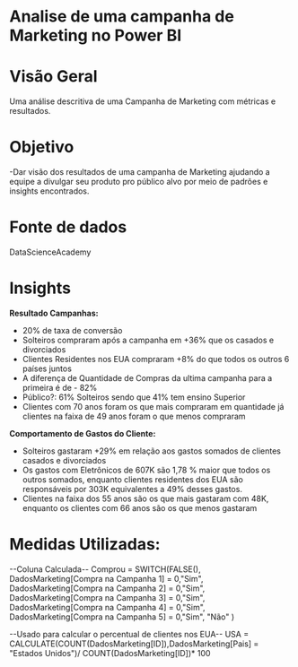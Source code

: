# Analise de uma campanha de Marketing no Power BI

# Visão Geral 
Uma análise descritiva de uma Campanha de Marketing com métricas e resultados.

# Objetivo
 -Dar visão dos resultados de uma campanha de Marketing ajudando a equipe a divulgar seu produto pro público alvo por meio de padrões e insights encontrados.

# Fonte de dados 
DataScienceAcademy

# Insights
 **Resultado Campanhas:**
- 20% de taxa de conversão 
 - Solteiros compraram após a campanha em +36% que os casados e divorciados
 - Clientes Residentes nos EUA compraram +8% do que todos os outros 6 países juntos
 -  A diferença de Quantidade de Compras da ultima campanha para a primeira é de - 82%
 - Público?: 61% Solteiros  sendo que 41% tem ensino Superior 
- Clientes com 70 anos foram os que mais compraram em quantidade já clientes na faixa de 49 anos foram o que menos compraram

**Comportamento de Gastos do Cliente:**
- Solteiros gastaram +29% em relação aos gastos somados de clientes casados e divorciados
-  Os gastos com Eletrônicos de 607K são 1,78 % maior que todos os outros somados, enquanto clientes residentes dos EUA são responsáveis por 303K equivalentes a 49% desses gastos.
- Clientes na faixa dos 55 anos são os que mais gastaram com 48K, enquanto os clientes com 66 anos são os que menos gastaram  

# Medidas Utilizadas:

 --Coluna Calculada--
Comprou = SWITCH(FALSE(),
DadosMarketing[Compra na Campanha 1] = 0,"Sim",
DadosMarketing[Compra na Campanha 2] = 0,"Sim",
DadosMarketing[Compra na Campanha 3] = 0,"Sim",
DadosMarketing[Compra na Campanha 4] = 0,"Sim",
DadosMarketing[Compra na Campanha 5] = 0,"Sim",
"Não"
)

--Usado para calcular o percentual de clientes nos EUA--
USA = CALCULATE(COUNT(DadosMarketing[ID]),DadosMarketing[Pais] = "Estados Unidos")/ COUNT(DadosMarketing[ID])* 100
